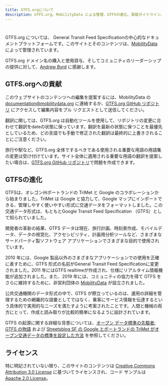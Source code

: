 ```yaml
---
title: GTFS.orgについて
description: GTFS.org、MobilityData による管理、GTFSの進化、貢献ガイドライン、ライセンスの詳細について説明します。
---
```


# 

GTFS.org については、 General Transit Feed Specificationの中心的なドキュメントプラットフォームです。このサイトとそのコンテンツは、[MobilityData](https://mobilitydata.org/) によって管理されています。

GTFS.org ドメイン名の購入と使用貸与、そしてコミュニティのリーダーシップの提供に対して、[Andrew Byrd](https://www.linkedin.com/in/byrdandrew) に感謝します。

## GTFS.orgへの貢献

このウェブサイトのコンテンツへの編集を提案するには、MobilityData の [documentation@mobilitydata.org](mailto:document@mobilitydata.org) に連絡するか、[GTFS.org GitHub リポジトリ](https://github.com/mobilitydata/gtfs.org) にアクセスして編集内容をプル リクエストとして送信してください。

翻訳に関しては、GTFS.org は自動化ツールを使用して、リポジトリの変更に合わせて翻訳をdateの状態に保っています。翻訳を最新の状態に保つことを最優先としているため、どの言語でも手動で修正された翻訳は最終的に上書きされることにご注意ください。

旅行や駅など、GTFS.org 全体でするべきである使用される重要な用語の用語集の変更は受け付けています。サイト全体に適用される重要な用語の翻訳を提案したい場合は、[GTFS.org GitHub リポジトリ](https://github.com/mobilitydata/gtfs.org)で問題を作成できます。


## GTFSの進化

GTFSは、オレゴン州ポートランドの TriMet と Google のコラボレーションから始まりました。TriMet は Google と協力して、Google マップにインポートできる、管理しやすく使いやすい形式に交通データをフォーマットしました。この交通データ形式は、もともとGoogle Transit Feed Specification （GTFS）として知られていました。

開発者の革新の結果、GTFS データは現在、旅行計画、時刻表作成、モバイルデータ、データの視覚化、アクセシビリティ、計画用分析ツールなど、さまざまなサードパーティ製ソフトウェア アプリケーションでさまざまな目的で使用されています。

2010 年には、Google 製品以外のさまざまなアプリケーションでの使用を正確に表すために、GTFS 形式の名前がGeneral Transit Feed Specificationに変更されました。2011 年にはGTFS realtimeが作成され、仕様にリアルタイム情報機能が追加されました。また、2019 年には、コミュニティの協力を得て GTFS をさらに維持するために、非営利団体の [MobilityData](https://mobilitydata.org/) が設立されました。

公共交通機関のデータ形式の中で、GTFS が際立っているのは、運用の詳細を管理するための網羅的な語彙としてではなく、乗客にサービス情報を伝達するという具体的で実用的なニーズを満たすように考案されたことです。人間と機械の両方にとって、作成と読み取りが比較的簡単になるように設計されています。 

GTFS の起源に関する詳細な背景については、[オープン データ標準の先駆者: GTFS の物語](https://beyondtransparency.org/chapters/part-2/pioneering-open-data-standards-the-gtfs-story/) および [Streetsblog SF の Google とポートランドの TriMet がオープン交通データの標準を設定した方法](https://sf.streetsblog.org/2010/01/05/how-google-and-portlands-trimet-set-the-standard-for-open-transit-data) を参照してください。

## ライセンス

特に明記されていない限り、このサイトのコンテンツは [Creative Commons Attribution 3.0 License](https://creativecommons.org/licenses/by/3.0/) に基づいてライセンスされ、コード サンプルは [Apache 2.0 License](https://www.apache.org/licenses/LICENSE-2.0)。